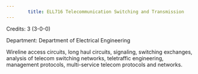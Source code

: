 ```yaml
---
        title: ELL716 Telecommunication Switching and Transmission
---
```

Credits: 3 (3-0-0)

Department: Department of Electrical Engineering

Wireline access circuits, long haul circuits, signaling, switching exchanges, analysis of telecom switching networks, teletraffic engineering, management protocols, multi-service telecom protocols and networks.